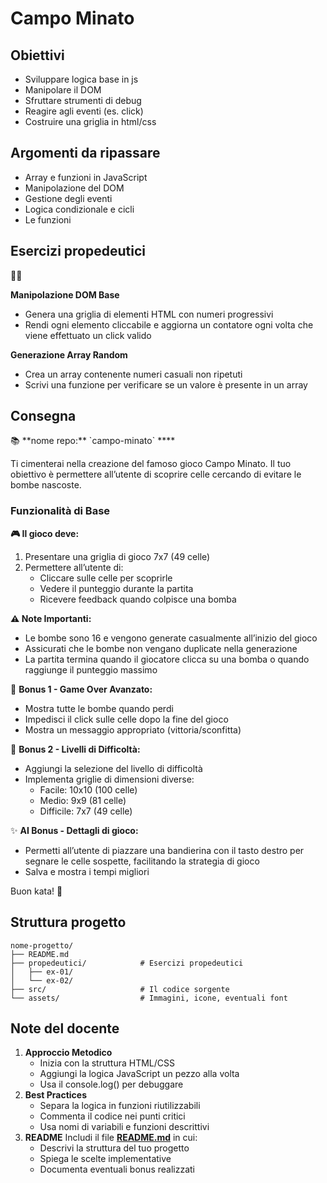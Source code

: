 # Campo Minato

## Obiettivi

- Sviluppare logica base in js
- Manipolare il DOM
- Sfruttare strumenti di debug
- Reagire agli eventi (es. click)
- Costruire una griglia in html/css

## Argomenti da ripassare

- Array e funzioni in JavaScript
- Manipolazione del DOM
- Gestione degli eventi
- Logica condizionale e cicli
- Le funzioni

## Esercizi propedeutici

<aside>
🏋️‍♀️

**Manipolazione DOM Base**

- Genera una griglia di elementi HTML con numeri progressivi
- Rendi ogni elemento cliccabile e aggiorna un contatore ogni volta che viene effettuato un click valido

**Generazione Array Random**

- Crea un array contenente numeri casuali non ripetuti
- Scrivi una funzione per verificare se un valore è presente in un array
</aside>

## Consegna

<aside>
📚 **nome repo:** `campo-minato`
****

Ti cimenterai nella creazione del famoso gioco Campo Minato. Il tuo obiettivo è permettere all’utente di scoprire celle cercando di evitare le bombe nascoste.

### Funzionalità di Base

**🎮 Il gioco deve:**

1. Presentare una griglia di gioco 7x7 (49 celle)
2. Permettere all’utente di:
    - Cliccare sulle celle per scoprirle
    - Vedere il punteggio durante la partita
    - Ricevere feedback quando colpisce una bomba

**⚠️ Note Importanti:**

- Le bombe sono 16 e vengono generate casualmente all’inizio del gioco
- Assicurati che le bombe non vengano duplicate nella generazione
- La partita termina quando il giocatore clicca su una bomba o quando raggiunge il punteggio massimo

🚀 **Bonus 1 - Game Over Avanzato:**

- Mostra tutte le bombe quando perdi
- Impedisci il click sulle celle dopo la fine del gioco
- Mostra un messaggio appropriato (vittoria/sconfitta)

🚀 **Bonus 2 - Livelli di Difficoltà:**

- Aggiungi la selezione del livello di difficoltà
- Implementa griglie di dimensioni diverse:
    - Facile: 10x10 (100 celle)
    - Medio: 9x9 (81 celle)
    - Difficile: 7x7 (49 celle)
    

✨ **AI Bonus - Dettagli di gioco:**

- Permetti all’utente di piazzare una bandierina con il tasto destro per segnare le celle sospette, facilitando la strategia di gioco
- Salva e mostra i tempi migliori

Buon kata! 🥷

</aside>

## Struttura progetto

```
nome-progetto/
├── README.md
├── propedeutici/            # Esercizi propedeutici
│   ├── ex-01/
│   └── ex-02/
├── src/                     # Il codice sorgente
└── assets/                  # Immagini, icone, eventuali font
```

## Note del docente

1. **Approccio Metodico**
    - Inizia con la struttura HTML/CSS
    - Aggiungi la logica JavaScript un pezzo alla volta
    - Usa il console.log() per debuggare
2. **Best Practices**
    - Separa la logica in funzioni riutilizzabili
    - Commenta il codice nei punti critici
    - Usa nomi di variabili e funzioni descrittivi
3. **README**
Includi il file [**README.md**](http://readme.md/) in cui:
    - Descrivi la struttura del tuo progetto
    - Spiega le scelte implementative
    - Documenta eventuali bonus realizzati